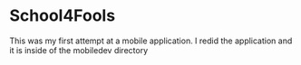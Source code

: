 School4Fools
============
This was my first attempt at a mobile application.  I redid the application and it is inside of the mobiledev directory
